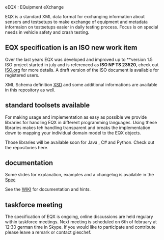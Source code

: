  eEQX : EQuipment eXchange

EQX is a standard XML data format for exchanging information about sensors and testsetups to make exchange of equipment and metadata informaion on testsetups easier in daily testing process.
Focus is on special needs in vehicle safety and crash testing.

## EQX specification is an ISO new work item 
Over the last years EQX was developed and improved up to **version 1.5
ISO project started in july and is referenced as **ISO NP TS 23520**, check out [ISO.org](http://iso.org) for more details. A draft version of the ISO document is available for registered users.

XML Schema definition [XSD](https://github.com/gieschef/EQX/blob/master/Spec/EquipmentExchange.xsd) and some additional informations are available in this repository as well. 


## standard toolsets available
For making usage and implementation as easy as possible we provide libraries for handling EQX in different programming languages. 
Using these libraries makes teh handling transparent and breaks the implementation down to mapping your individual domain model to the EQX objects.  

Those libraries will be available soon for Java , C# and Python.
Check out the repositories here.

## documentation 

Some slides for explanation, examples and a changelog is available in the [Spec](https://github.com/gieschef/EQX/blob/master/Spec)

See the [WIKI](https://github.com/gieschef/EQX/wiki) for documentation and hints.

## taskforce meeting
The specification of EQX is ongoing, online discussions are held regulary within taskforce meetings.
Next meeting is scheduled on 6th of february at 12:30 german time in Skype.
If you would like to participate and contribute please leave a remark or contact gieschef.
